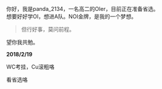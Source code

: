你好，我是panda\_2134，一名高二的OIer，目前正在准备省选。   
想要好好学OI，想进A队。NOI金牌，是我的一个梦想。

>  但行好事，莫问前程。

望你我共勉。



**2018/2/19**

WC考挂，Cu滚粗咯   

看省选咯
